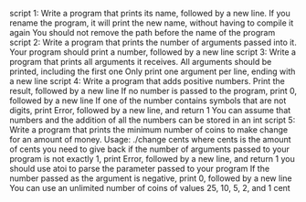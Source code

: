script 1: Write a program that prints its name, followed by a new line.
If you rename the program, it will print the new name, without having to compile it again
You should not remove the path before the name of the program
script 2: Write a program that prints the number of arguments passed into it.
Your program should print a number, followed by a new line
script 3: Write a program that prints all arguments it receives.
All arguments should be printed, including the first one
Only print one argument per line, ending with a new line
script 4: Write a program that adds positive numbers.
Print the result, followed by a new line
If no number is passed to the program, print 0, followed by a new line
If one of the number contains symbols that are not digits, print Error, followed by a new line, and return 1
You can assume that numbers and the addition of all the numbers can be stored in an int
script 5: Write a program that prints the minimum number of coins to make change for an amount of money.
Usage: ./change cents
where cents is the amount of cents you need to give back
if the number of arguments passed to your program is not exactly 1, print Error, followed by a new line, and return 1
you should use atoi to parse the parameter passed to your program
If the number passed as the argument is negative, print 0, followed by a new line
You can use an unlimited number of coins of values 25, 10, 5, 2, and 1 cent
